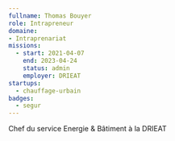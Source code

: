 ```yaml
---
fullname: Thomas Bouyer
role: Intrapreneur
domaine: 
- Intraprenariat
missions:
  - start: 2021-04-07
    end: 2023-04-24
    status: admin
    employer: DRIEAT
startups:
  - chauffage-urbain
badges:
  - segur
---
```


Chef du service Energie & Bâtiment à la DRIEAT

